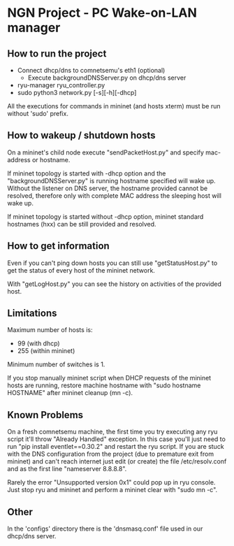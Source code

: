 # NGN Project - PC Wake-on-LAN manager
## How to run the project ##
- Connect dhcp/dns to comnetsemu's eth1 (optional)
  - Execute backgroundDNSServer.py on dhcp/dns server
- ryu-manager ryu_controller.py
- sudo python3 network.py [-s][-h][-dhcp]

All the executions for commands in mininet (and hosts xterm) must be run without 'sudo' prefix.


## How to wakeup / shutdown hosts ##
On a mininet's child node execute "sendPacketHost.py" and specify mac-address or hostname.

If mininet topology is started with -dhcp option and the "backgroundDNSServer.py" is running hostname specified will wake up.
Without the listener on DNS server, the hostname provided cannot be resolved, therefore only with complete MAC address
the sleeping host will wake up.

If mininet topology is started without -dhcp option, mininet standard hostnames (hxx) can be still provided and resolved.

## How to get information ##
Even if you can't ping down hosts you can still use "getStatusHost.py" to get the status of every host of the mininet network.

With "getLogHost.py" you can see the history on activities of the provided host.


## Limitations ##
Maximum number of hosts is:
- 99 (with dhcp)
- 255 (within mininet)

Minimum number of switches is 1.

If you stop manually mininet script when DHCP requests of the mininet hosts are running,
restore machine hostname with "sudo hostname HOSTNAME" after mininet cleanup (mn -c).


## Known Problems ##
On a fresh comnetsemu machine, the first time you try executing any ryu script it'll throw "Already Handled" exception. In this case you'll just need to run "pip install eventlet==0.30.2" and restart the ryu script. If you are stuck with the DNS configuration from the project (due to premature exit from mininet) and can't reach internet just edit (or create) the file /etc/resolv.conf and as the first line "nameserver 8.8.8.8".

Rarely the error "Unsupported version 0x1" could pop up in ryu console. Just stop ryu and mininet and perform a mininet clear with "sudo mn -c".

## Other ##
In the 'configs' directory there is the 'dnsmasq.conf' file used in our dhcp/dns server.
